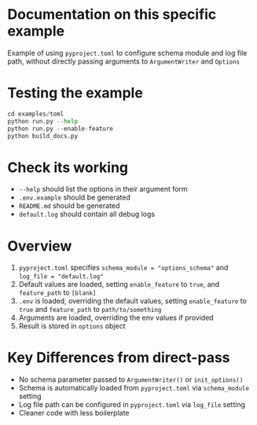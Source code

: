# Documentation on this specific example
Example of using `pyproject.toml` to configure schema module and log file path, without directly passing arguments to `ArgumentWriter` and `Options`

# Testing the example
```python
cd examples/toml
python run.py --help
python run.py --enable-feature
python build_docs.py
```

# Check its working
* `--help` should list the options in their argument form
* `.env.example` should be generated
* `README.md` should be generated
* `default.log` should contain all debug logs

# Overview
1. `pyproject.toml` specifies `schema_module = "options_schema"` and `log_file = "default.log"`
2. Default values are loaded, setting `enable_feature` to `true`, and `feature_path` to `[blank]`
3. `.env` is loaded, overriding the default values, setting `enable_feature` to `true` and `feature_path` to `path/to/something`
4. Arguments are loaded, overriding the env values if provided
5. Result is stored in `options` object

# Key Differences from direct-pass
* No schema parameter passed to `ArgumentWriter()` or `init_options()`
* Schema is automatically loaded from `pyproject.toml` via `schema_module` setting
* Log file path can be configured in `pyproject.toml` via `log_file` setting
* Cleaner code with less boilerplate
